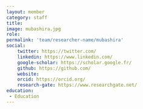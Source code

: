 ```yaml
---
layout: member
category: staff
title: 
image: mubashira.jpg
role: 
permalink: 'team/researcher-name/mubashira'
social:
    twitter: https://twitter.com/
    linkedin: https://www.linkedin.com/
    google-scholar: https://scholar.google.fr/
    github: https://github.com/
    website:
    orcid: https://orcid.org/
    research-gate: https://www.researchgate.net/
education:
 - Education
---
```


